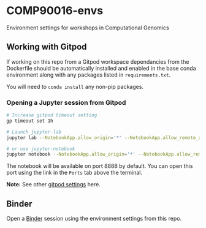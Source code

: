 # COMP90016-envs
Environment settings for workshops in Computational Genomics

## Working with Gitpod

If working on this repo from a Gitpod workspace dependancies from the Dockerfile should be automatically installed 
and enabled in the base conda environment along with any packages listed in `requirements.txt`.

You will need to `conda install` any non-pip packages.

### Opening a Jupyter session from Gitpod

```bash
# Increase gitpod timeout setting
gp timeout set 1h

# Launch jupyter-lab
jupyter lab --NotebookApp.allow_origin='*' --NotebookApp.allow_remote_access=True --NotebookApp.token='' --NotebookApp.password='' --no-browser --port=8888

# or use jupyter-notebook
jupyter notebook --NotebookApp.allow_origin='*' --NotebookApp.allow_remote_access=True --NotebookApp.token='' --NotebookApp.password='' --no-browser --port=8888
```
The notebook will be available on port 8888 by default. You can open this port using the link in the `Ports` tab above the terminal.

**Note:** See other [gitpod settings](https://www.gitpod.io/docs/references/gitpod-cli#set) here.

## Binder
Open a [Binder](https://mybinder.org/v2/gh/melbournebioinformatics/COMP90016-envs/HEAD) session using the environment settings from this repo.
